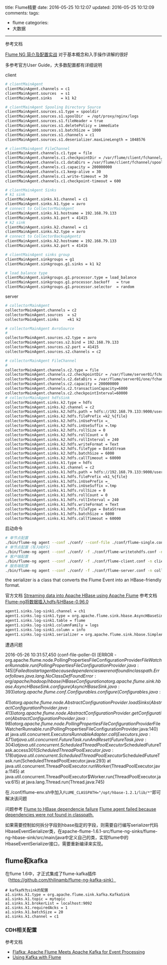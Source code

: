 title: Flume精要
date: 2016-05-25 10:12:07
updated: 2016-05-25 10:12:09
comments:
tags:
- flume
categories:
- 大数据

---

参考文档

[Flume NG 简介及配置实战](http://my.oschina.net/leejun2005/blog/288136) 对于基本概念和入手操作讲解的很好

多参考官方User Guide，大多数配置都有详细说明

client

```bash
# clientMainAgent
clientMainAgent.channels = c1
clientMainAgent.sources  = s1
clientMainAgent.sinks    = k1 k2

# clientMainAgent Spooling Directory Source
clientMainAgent.sources.s1.type = spooldir
clientMainAgent.sources.s1.spoolDir  = /opt/proxy/nginx/logs
clientMainAgent.sources.s1.fileHeader = true
clientMainAgent.sources.s1.deletePolicy = immediate
clientMainAgent.sources.s1.batchSize = 1000
clientMainAgent.sources.s1.channels = c1
clientMainAgent.sources.s1.deserializer.maxLineLength = 1048576

# clientMainAgent FileChannel
clientMainAgent.channels.c1.type = file
clientMainAgent.channels.c1.checkpointDir = /var/flume/client/fchannel/spool/checkpoint
clientMainAgent.channels.c1.dataDirs = /var/flume/client/fchannel/spool/data
clientMainAgent.channels.c1.capacity = 200000000
clientMainAgent.channels.c1.keep-alive = 30
clientMainAgent.channels.c1.write-timeout = 30
clientMainAgent.channels.c1.checkpoint-timeout = 600

# clientMainAgent Sinks
# k1 sink
clientMainAgent.sinks.k1.channel = c1
clientMainAgent.sinks.k1.type = avro
# connect to CollectorMainAgent
clientMainAgent.sinks.k1.hostname = 192.168.79.133
clientMainAgent.sinks.k1.port = 41415 
# k2 sink
clientMainAgent.sinks.k2.channel = c1
clientMainAgent.sinks.k2.type = avro
# connect to CollectorBackupAgentz
clientMainAgent.sinks.k2.hostname = 192.168.79.133
clientMainAgent.sinks.k2.port = 41416

# clientMainAgent sinks group
clientMainAgent.sinkgroups = g1
clientMainAgent.sinkgroups.g1.sinks = k1 k2

# load_balance type
clientMainAgent.sinkgroups.g1.processor.type = load_balance
clientMainAgent.sinkgroups.g1.processor.backoff   = true
clientMainAgent.sinkgroups.g1.processor.selector  = random
```

server

```bash
# collectorMainAgent
collectorMainAgent.channels = c2
collectorMainAgent.sources  = s2
collectorMainAgent.sinks    =k1 k2

# collectorMainAgent AvroSource
#
collectorMainAgent.sources.s2.type = avro
collectorMainAgent.sources.s2.bind = 192.168.79.133
collectorMainAgent.sources.s2.port = 41415
collectorMainAgent.sources.s2.channels = c2

# collectorMainAgent FileChannel
#
collectorMainAgent.channels.c2.type = file
collectorMainAgent.channels.c2.checkpointDir = /var/flume/server01/fchannel/spool/checkpoint
collectorMainAgent.channels.c2.dataDirs = /var/flume/server01/one/fchannel/spool/data,/var/flume/server01/two/fchannel/spool/data
collectorMainAgent.channels.c2.capacity = 200000000
collectorMainAgent.channels.c2.transactionCapacity=6000
collectorMainAgent.channels.c2.checkpointInterval=60000
# collectorMainAgent hdfsSink
collectorMainAgent.sinks.k2.type = hdfs
collectorMainAgent.sinks.k2.channel = c2
collectorMainAgent.sinks.k2.hdfs.path = hdfs://192.168.79.133:9000/user/hadoop/flume%{dir}
collectorMainAgent.sinks.k2.hdfs.filePrefix =k2_%{file}
collectorMainAgent.sinks.k2.hdfs.inUsePrefix =_
collectorMainAgent.sinks.k2.hdfs.inUseSuffix =.tmp
collectorMainAgent.sinks.k2.hdfs.rollSize = 0
collectorMainAgent.sinks.k2.hdfs.rollCount = 0
collectorMainAgent.sinks.k2.hdfs.rollInterval = 240
collectorMainAgent.sinks.k2.hdfs.writeFormat = Text
collectorMainAgent.sinks.k2.hdfs.fileType = DataStream
collectorMainAgent.sinks.k2.hdfs.batchSize = 6000
collectorMainAgent.sinks.k2.hdfs.callTimeout = 60000
collectorMainAgent.sinks.k1.type = hdfs
collectorMainAgent.sinks.k1.channel = c2
collectorMainAgent.sinks.k1.hdfs.path = hdfs://192.168.79.133:9000/user/hadoop/flume%{dir}
collectorMainAgent.sinks.k1.hdfs.filePrefix =k1_%{file}
collectorMainAgent.sinks.k1.hdfs.inUsePrefix =_
collectorMainAgent.sinks.k1.hdfs.inUseSuffix =.tmp
collectorMainAgent.sinks.k1.hdfs.rollSize = 0
collectorMainAgent.sinks.k1.hdfs.rollCount = 0
collectorMainAgent.sinks.k1.hdfs.rollInterval = 240
collectorMainAgent.sinks.k1.hdfs.writeFormat = Text
collectorMainAgent.sinks.k1.hdfs.fileType = DataStream
collectorMainAgent.sinks.k1.hdfs.batchSize = 6000
collectorMainAgent.sinks.k1.hdfs.callTimeout = 60000
```

启动命令

```bash
# 单节点配置
./bin/flume-ng agent --conf ./conf/ --conf-file ./conf/flume-single.conf --name a1 -Dflume.root.logger=INFO,console
# 单节点配置（写入HDFS）
./bin/flume-ng agent --conf ./conf/ -f ./conf/flume-writetohdfs.conf -n agent1 -Dflume.root.logger=INFO,console
# 客户端配置
./bin/flume-ng agent --conf ./conf/ -f ./conf/flume-client.conf -n clientMainAgent -Dflume.root.logger=DEBUG,console
# 服务端配置
./bin/flume-ng agent --conf ./conf/ -f ./conf/flume-server.conf -n collectorMainAgent -Dflume.root.logger=DEBUG,console
```



the serializer is a class that converts the Flume Event into an HBase-friendly format.

官方文档 
[Streaming data into Apache HBase using Apache Flume](https://blogs.apache.org/flume/entry/streaming_data_into_apache_hbase)
参考文档
[Flume-ng将数据插入hdfs与HBase-0.96.0](http://www.aboutyun.com/thread-7912-1-1.html)

```bash
agent1.sinks.log-sink1.channel = ch1
agent1.sinks.log-sink1.type = org.apache.flume.sink.hbase.AsyncHBaseSink
agent1.sinks.log-sink1.table = flume
agent1.sinks.log-sink1.columnFamily = logs
agent1.sinks.log-sink1.column = info
agent1.sinks.log-sink1.serializer = org.apache.flume.sink.hbase.SimpleAsyncHbaseEventSerializer
```

遭遇问题

2016-05-26 10:31:57,450 (conf-file-poller-0) [ERROR - org.apache.flume.node.PollingPropertiesFileConfigurationProvider$FileWatcherRunnable.run(PollingPropertiesFileConfigurationProvider.java:145)] Failed to start agent because dependencies were not found in classpath. Error follows.
java.lang.NoClassDefFoundError: org/apache/hadoop/hbase/HBaseConfiguration
    at org.apache.flume.sink.hbase.AsyncHBaseSink.configure(AsyncHBaseSink.java:393)
    at org.apache.flume.conf.Configurables.configure(Configurables.java:41)
    at org.apache.flume.node.AbstractConfigurationProvider.loadSinks(AbstractConfigurationProvider.java:413)
    at org.apache.flume.node.AbstractConfigurationProvider.getConfiguration(AbstractConfigurationProvider.java:98)
    at org.apache.flume.node.PollingPropertiesFileConfigurationProvider$FileWatcherRunnable.run(PollingPropertiesFileConfigurationProvider.java:140)
    at java.util.concurrent.Executors$RunnableAdapter.call(Executors.java:471)
    at java.util.concurrent.FutureTask.runAndReset(FutureTask.java:304)
    at java.util.concurrent.ScheduledThreadPoolExecutor$ScheduledFutureTask.access$301(ScheduledThreadPoolExecutor.java:178)
    at java.util.concurrent.ScheduledThreadPoolExecutor$ScheduledFutureTask.run(ScheduledThreadPoolExecutor.java:293)
    at java.util.concurrent.ThreadPoolExecutor.runWorker(ThreadPoolExecutor.java:1145)
    at java.util.concurrent.ThreadPoolExecutor$Worker.run(ThreadPoolExecutor.java:615)
    at java.lang.Thread.run(Thread.java:745)


在./conf/flume-env.sh中加入```FLUME_CLASSPATH="/opt/hbase-1.2.1/lib/*"```即可解决该问题

问题参考
[Flume to HBase dependencie failure](http://stackoverflow.com/questions/28600781/flume-to-hbase-dependencie-failure)
[Flume agent failed because dependencies were not found in classpath.](https://community.hortonworks.com/questions/22067/flume-agent-failed-because-dependencies-were-not-f.html)


如果需要控制如何拆分字段到hbase指定的字段，则需要自行编写serializer代码HbaseEventSerializer类，在apache-flume-1.6.1-src/flume-ng-sinks/flume-ng-hbase-sink/src/main/java中定义自己的类，实现flume中的HbaseEventSerializer接口，需要重新编译来实现。


## flume和kafka

在flume 1.6中，才正式集成了flume-kafka插件（https://github.com/thilinamb/flume-ng-kafka-sink）

```
# kafka作为sink的配置
a1.sinks.k1.type = org.apache.flume.sink.kafka.KafkaSink
a1.sinks.k1.topic = mytopic
a1.sinks.k1.brokerList = localhost:9092
a1.sinks.k1.requiredAcks = 1
a1.sinks.k1.batchSize = 20
a1.sinks.k1.channel = c1
```

### CDH相关配置

参考文档 
+ [Flafka: Apache Flume Meets Apache Kafka for Event Processing](http://blog.cloudera.com/blog/2014/11/flafka-apache-flume-meets-apache-kafka-for-event-processing/)
+ [Using Kafka with Flume](http://www.cloudera.com/documentation/kafka/latest/topics/kafka_flume.html)